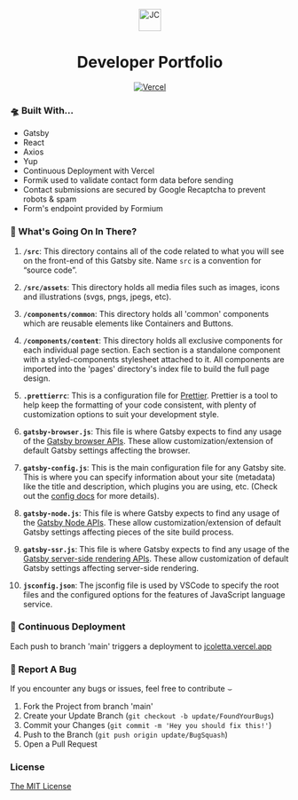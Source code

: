 <p align="center">
  <img alt="JC" src="src/assets/icons/favicon.ico" width="40" />
</p>

<h1 align="center">
  Developer Portfolio
</h1>

<a href="https://jcoletta.vercel.app" align="center">

![Vercel](https://img.shields.io/static/v1?label=Deployed%20with&message=Vercel&color=lightyellow)

</a>

### 🛸 Built With...

- Gatsby
- React
- Axios
- Yup
- Continuous Deployment with <a href="https://vercel.com/" rel="noopener noreferral" style="text-decoration: none;">Vercel</a>
- Formik used to validate contact form data before sending
- Contact submissions are secured by Google Recaptcha to prevent robots & spam
- Form's endpoint provided by <a href="https://formium.io" rel="noopener noreferral" style="text-decoration: none;">Formium</a>

### &#x1F9D0; What's Going On In There?

1.  **`/src`**: This directory contains all of the code related to what you will see on the front-end of this Gatsby site. Name `src` is a convention for “source code”.

2.  **`/src/assets`**: This directory holds all media files such as images, icons and illustrations (svgs, pngs, jpegs, etc).

3.  **`/components/common`**: This directory holds all 'common' components which are reusable elements like Containers and Buttons.

4.  **`/components/content`**: This directory holds all exclusive components for each individual page section. Each section is a standalone component with a styled-components stylesheet attached to it. All components are imported into the 'pages' directory's index file to build the full page design.

5.  **`.prettierrc`**: This is a configuration file for [Prettier](https://prettier.io/). Prettier is a tool to help keep the formatting of your code consistent, with plenty of customization options to suit your development style.

6.  **`gatsby-browser.js`**: This file is where Gatsby expects to find any usage of the [Gatsby browser APIs](https://www.gatsbyjs.com/docs/reference/config-files/gatsby-browser/). These allow customization/extension of default Gatsby settings affecting the browser.

7.  **`gatsby-config.js`**: This is the main configuration file for any Gatsby site. This is where you can specify information about your site (metadata) like the title and description, which plugins you are using, etc. (Check out the [config docs](https://www.gatsbyjs.com/docs/reference/config-files/gatsby-config/) for more details).

8.  **`gatsby-node.js`**: This file is where Gatsby expects to find any usage of the [Gatsby Node APIs](https://www.gatsbyjs.com/docs/reference/config-files/gatsby-node/). These allow customization/extension of default Gatsby settings affecting pieces of the site build process.

9.  **`gatsby-ssr.js`**: This file is where Gatsby expects to find any usage of the [Gatsby server-side rendering APIs](https://www.gatsbyjs.com/docs/reference/config-files/gatsby-ssr/). These allow customization of default Gatsby settings affecting server-side rendering.

10. **`jsconfig.json`**: The jsconfig file is used by VSCode to specify the root files and the configured options for the features of JavaScript language service.

### 🚀 Continuous Deployment

Each push to branch 'main' triggers a deployment to [jcoletta.vercel.app](https://jcoletta.vercel.app)

### 🐛 Report A Bug

If you encounter any bugs or issues, feel free to contribute &smile;

1. Fork the Project from branch 'main'
2. Create your Update Branch (`git checkout -b update/FoundYourBugs`)
3. Commit your Changes (`git commit -m 'Hey you should fix this!'`)
4. Push to the Branch (`git push origin update/BugSquash`)
5. Open a Pull Request

### License

[The MIT License](https://www.mit.edu/~amini/LICENSE.md)
